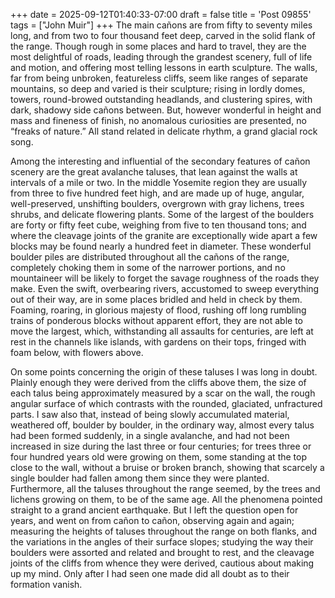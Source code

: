 +++
date = 2025-09-12T01:40:33-07:00
draft = false
title = 'Post 09855'
tags = ["John Muir"]
+++
The main cañons are from fifty to seventy miles long, and from two to four thousand feet deep, carved in the solid flank of the range. Though rough in some places and hard to travel, they are the most delightful of roads, leading through the grandest scenery, full of life and motion, and offering most telling lessons in earth sculpture. The walls, far from being unbroken, featureless cliffs, seem like ranges of separate mountains, so deep and varied is their sculpture; rising in lordly domes, towers, round-browed outstanding headlands, and clustering spires, with dark, shadowy side cañons between. But, however wonderful in height and mass and fineness of finish, no anomalous curiosities are presented, no “freaks of nature.” All stand related in delicate rhythm, a grand glacial rock song.

Among the interesting and influential of the secondary features of cañon scenery are the great avalanche taluses, that lean against the walls at intervals of a mile or two. In the middle Yosemite region they are usually from three to five hundred feet high, and are made up of huge, angular, well-preserved, unshifting boulders, overgrown with gray lichens, trees shrubs, and delicate flowering plants. Some of the largest of the boulders are forty or fifty feet cube, weighing from five to ten thousand tons; and where the cleavage joints of the granite are exceptionally wide apart a few blocks may be found nearly a hundred feet in diameter. These wonderful boulder piles are distributed throughout all the cañons of the range, completely choking them in some of the narrower portions, and no mountaineer will be likely to forget the savage roughness of the roads they make. Even the swift, overbearing rivers, accustomed to sweep everything out of their way, are in some places bridled and held in check by them. Foaming, roaring, in glorious majesty of flood, rushing off long rumbling trains of ponderous blocks without apparent effort, they are not able to move the largest, which, withstanding all assaults for centuries, are left at rest in the channels like islands, with gardens on their tops, fringed with foam below, with flowers above.

On some points concerning the origin of these taluses I was long in doubt. Plainly enough they were derived from the cliffs above them, the size of each talus being approximately measured by a scar on the wall, the rough angular surface of which contrasts with the rounded, glaciated, unfractured parts. I saw also that, instead of being slowly accumulated material, weathered off, boulder by boulder, in the ordinary way, almost every talus had been formed suddenly, in a single avalanche, and had not been increased in size during the last three or four centuries; for trees three or four hundred years old were growing on them, some standing at the top close to the wall, without a bruise or broken branch, showing that scarcely a single boulder had fallen among them since they were planted. Furthermore, all the taluses throughout the range seemed, by the trees and lichens growing on them, to be of the same age. All the phenomena pointed straight to a grand ancient earthquake. But I left the question open for years, and went on from cañon to cañon, observing again and again; measuring the heights of taluses throughout the range on both flanks, and the variations in the angles of their surface slopes; studying the way their boulders were assorted and related and brought to rest, and the cleavage joints of the cliffs from whence they were derived, cautious about making up my mind. Only after I had seen one made did all doubt as to their formation vanish.
